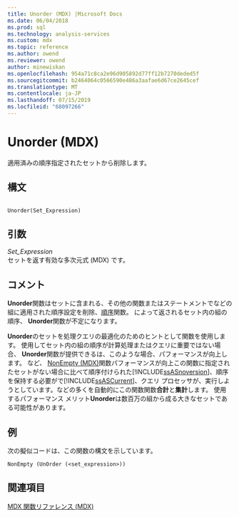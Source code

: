 ```yaml
---
title: Unorder (MDX) |Microsoft Docs
ms.date: 06/04/2018
ms.prod: sql
ms.technology: analysis-services
ms.custom: mdx
ms.topic: reference
ms.author: owend
ms.reviewer: owend
author: minewiskan
ms.openlocfilehash: 954a71c8ca2e96d905892d77ff12b7270deded5f
ms.sourcegitcommit: b2464064c0566590e486a3aafae6d67ce2645cef
ms.translationtype: MT
ms.contentlocale: ja-JP
ms.lasthandoff: 07/15/2019
ms.locfileid: "68097266"
---
```

# <a name="unorder-mdx"></a>Unorder (MDX)


  適用済みの順序指定されたセットから削除します。  
  
## <a name="syntax"></a>構文  
  
```  
  
Unorder(Set_Expression)   
```  
  
## <a name="arguments"></a>引数  
 *Set_Expression*  
 セットを返す有効な多次元式 (MDX) です。  
  
## <a name="remarks"></a>コメント  
 **Unorder**関数はセットに含まれる、その他の関数またはステートメントでなどの組に適用された順序設定を削除、[順序](../mdx/order-mdx.md)関数。 によって返されるセット内の組の順序、 **Unorder**関数が不定になります。  
  
 **Unorder**のセットを処理クエリの最適化のためのヒントとして関数を使用します。 使用してセット内の組の順序が計算処理またはクエリに重要ではない場合、 **Unorder**関数が提供できるは、このような場合、パフォーマンスが向上します。 など、 [NonEmpty (MDX)](../mdx/nonempty-mdx.md)関数パフォーマンスが向上この関数に指定されたセットがない場合に比べて順序付けられた[!INCLUDE[ssASnoversion](../includes/ssasnoversion-md.md)]、順序を保持する必要がで[!INCLUDE[ssASCurrent](../includes/ssascurrent-md.md)]、クエリ プロセッサが、実行しようとしています。などの多くを自動的にこの関数関数**合計**と**集計**します。 使用するパフォーマンス メリット**Unorder**は数百万の組から成る大きなセットである可能性があります。  
  
## <a name="example"></a>例  
 次の擬似コードは、この関数の構文を示しています。  
  
```  
NonEmpty (UnOrder (<set_expression>))  
```  
  
## <a name="see-also"></a>関連項目  
 [MDX 関数リファレンス &#40;MDX&#41;](../mdx/mdx-function-reference-mdx.md)  
  
  
